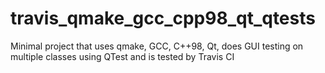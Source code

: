 # travis_qmake_gcc_cpp98_qt_qtests
Minimal project that uses qmake, GCC, C++98, Qt, does GUI testing on multiple classes using QTest and is tested by Travis CI
